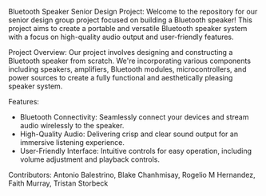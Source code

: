 Bluetooth Speaker Senior Design Project:
Welcome to the repository for our senior design group project focused on building a Bluetooth speaker! This project aims to create a portable and versatile Bluetooth speaker system with a focus on high-quality audio output and user-friendly features.

Project Overview:
Our project involves designing and constructing a Bluetooth speaker from scratch. We're incorporating various components including speakers, amplifiers, Bluetooth modules, microcontrollers, and power sources to create a fully functional and aesthetically pleasing speaker system.

Features:
* Bluetooth Connectivity: Seamlessly connect your devices and stream audio wirelessly to the speaker.
* High-Quality Audio: Delivering crisp and clear sound output for an immersive listening experience.
* User-Friendly Interface: Intuitive controls for easy operation, including volume adjustment and playback controls.

Contributors:
Antonio Balestrino​, Blake Chanhmisay​, Rogelio M Hernandez​, Faith Murray​, Tristan Storbeck​

